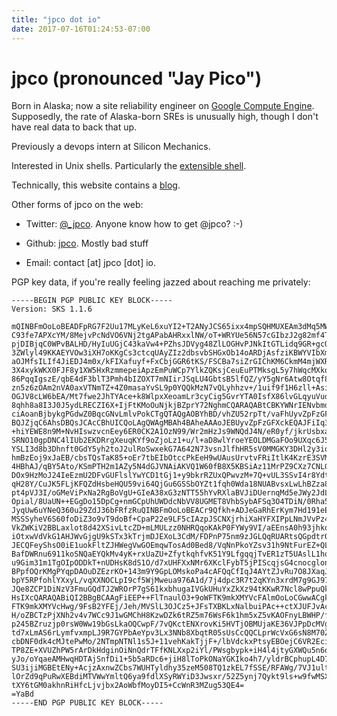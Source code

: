 ```yaml
---
title: "jpco dot io"
date: 2017-07-16T01:24:53-07:00
---
```


# jpco (pronounced "Jay Pico")

Born in Alaska; now a site reliability engineer on [Google Compute Engine](https://cloud.google.com/compute).  Supposedly, the rate of Alaska-born SREs is unusually high, though I don't have real data to back that up.

Previously a devops intern at Silicon Mechanics.

Interested in Unix shells.  Particularly the [extensible shell](/es).

Technically, this website contains a [blog](/blog).

Other forms of jpco on the web:

 - Twitter: [@_jpco](https://twitter.com/_jpco).  Anyone know how to get @jpco? :-)

 - Github: [jpco](https://github.com/jpco).  Mostly bad stuff

 - Email: contact [at] jpco [dot] io.

PGP key data, if you're really feeling jazzed about reaching me privately:

```
-----BEGIN PGP PUBLIC KEY BLOCK-----
Version: SKS 1.1.6

mQINBFmOoLoBEADFpRG7F2Uu17MLyKeL6xuYI2+T2ANyJCS65ixx4mpSQHMUXEAm3dMq5MWU
C93fe7APXcYM/8MejvPcNdVO6VNj2tgAPabAHRxxlNW/oT+WRYUe56N57cGIbzJ2g82mf4T+
pjDIBjqC0WPvBALHD/HyIuUGjC43kaVw4+PZhsJDVyg48ZlLOGHvPJNkItGTLidq9GR+gcQz
3ZWlyl49KKAEYVOw3iXH7oKKgCs3ctcqUAyZIz2dbsvbSHGxOb14oARDjAsfziKBWYVIbXmW
aOJMfsILIf4JiEDJ4m0x/kFIXafuyf+FxCbjGGR6tKS/FSCBa7siZrGIChKM6CkmM4mjWXR0
3X4xykWKX0FJF8y1XW5HxRzmmepeiApzEmPuWCp7YlkZQKsjCeuEuPTMksgL5y7hWqcMXkoc
86PqqIgszE/qbE4dF3blT3Pmh4bIZOXT7mNIirJSqLU4GbtsB5lfQZ/yY5gNr6Atw8Otqf8Q
zn5z6zOAm2nVA0axVTNmTZ+4Z0masaYvSL9p0YQQkMzN7vQLyhhzv+/1uif9f1H6zll+AsiK
OGJV8cLW6bEA/Mt7fwe2JhTYAce+k8WlpxXeoamLr3cyCig5GvrYTA0IsfX86lvGLqyuVudr
8qhh8a8I3J0J5ydLRECZI6X+IjFtKMoOuNjkjBZprY72NghmCQARAQABtCBKYWNrIENvbmdl
ciAoanBjbykgPGdwZ0BqcGNvLmlvPokCTgQTAQgAOBYhBD/vhZU52rpTt/vaFhUyvZpFzGFX
BQJZjqC6AhsDBQsJCAcCBhUICQoLAgQWAgMBAh4BAheAAAoJEBUyvZpFzGFXckEQAJFiIq3D
+hiYEWE8n9M+NvHIswzvcnEey6ER0CK2A1OzN99/Wr2mHzJs9WNQdJ4N/eR0yf/jkrUsbxav
SRNO10gpDNC4lIUb2EKDRrgXeuqKYf9oZjoLz1+u/l+aD8wlYroeYEOLDMGaFOo9UXqc6J5c
YSLI3d8b3Dhnft0GdY5yh2toJ2ulRoSwxekG7A642N73vsnJlfhHR5sV0MMGKY3DHl2y3iqy
hmBzEoj9xJaEB/cbsTQsTaK85+oEr7tbEIbOtccPkEeH9wUAusUrvtvFRiItlK4KzrE3SVMY
4HBhAJ/qBY5Ato/KSmPTH2m1AZy5N4dGJVNAiAKVQ1W60fB8X5KBSiAz11MrPZ9CXz7CNLGf
DOx9HzMoJ24IeEzmU2DFvGUFlslYwYCD1tGj1+y9bkrRZUxQPwvzM+7Q+vUL3SSvI4r8Ydts
qH28Y/CuJK5FLjKFQZdHsbeHQU59vi64QjGu6GSSbOYZt1fqh0Wda18NUABvsxLwLhBZza8g
pt4pVJ3I/oGMeViPxNa2RgBoVgU+GIeA38xG3zNTT55hYvRXlaBVJiDUernqMd5eJWy2JdLY
Opial/8UaUN++EGgDo15DpCg+nmGCpUhUWDdcNbVV8UGMET8VhbSybAFSq3O4TDiN/0Rha5u
JyqUw6uYNeQ360u29ZdJ36bFRfzRuQINBFmOoLoBEACr9Qfkh+ADJeGaRhErKym7Hd191eEJ
MSSSyheV6S60foDiZ3o9vT9doBf+CpaP22e9LF5cIAzpJSCNXjrhiXaHYFXIPpLNmJVvPz44
VkZWKiV2BBLaxlot8d42XSivLtcZD+mLMULzz0NHRQqoKAkP0FYWy9VI/aEEnsA0h93jhkqP
iOtxwVdVkG1AHJWvGjgU9kSTx3kTrjmDJEXoL3CdM/FDPnP75nm9zJGLQqRUARtsQGpdtr0I
JECQFeyShsO0iE1uokFltZJHWegVwGOEmqwTosAd0Bed8/VqNnPkoYZsv31h9NtFurEZ+QLG
BafDWRnu6911koSNQaEYQkMv4yK+rxUaZU+ZfytkqhfvK51Y9LfgqqjTvER1zT5UAslL1ho+
u9Gim31m1TgOIpODDkT+nUDHsK8dS1O/d7xUHFXxNMr6XKclFybT5jPIScqjsG4cnocglonL
BPpfOQrKMgPYqpDAOuDZEzrKO+143m9Y9GpLOMskoPa4cAFQqCfIqJ4AYtZJvRu7O8JXaqJo
bpY5RPfohlYXxyL/vqXXNOCLpI9cf5WjMweua976A1d/7j4dpc3R7t2qKYn3xrdM7g9GJ97c
JQe8ZCP1DiNzV3FmuGQdTJ2WROrP7gS61kxbhugaIVGkUHuYxZkXz94tKKwR7Ncl8wPpuQkL
HsIXcQARAQABiQI2BBgBCAAgFiEEP++FlTnaulO3+9oWFTK9mkXMYVcFAlmOoLoCGwwACgkQ
FTK9mkXMYVcHwg/9FsB2YFEj/Jeh/MVSlL3OJCz5+JFsTXBKLxNalbuiPAc++ctXJUFJvAcf
H/oZBCTzPjXNh2v4v7WCc9J1wGMChH8KzwDZk6tRZ5m76WsF6k1hm5xZ5vKAOFnyLBWHP/fz
p245BZruzjp0rsW0Ww19bGsLkaOQCwpF/7vQKctENXrovKi5HVTjOBMUjaKE36VJPpDcMVgQ
td7xLmAS6rLymfvxmpLJ9R7GYPbAeYpv3Lx3NNb8XbqtR05sUsCcQQCLprWcVxG6sN8M70Z9
cbDNF0dk4cMJtePwMo/2NTmpNTNl1s5J+11vehKakTjjF+/lbVdckxPtsyEBOejC6VR2EciJ
TP8ZE+XVUZhPW5rArDkHdginOiNnQdrTFfKNLXxp2iYl/PWsgbypk+iH4l4jtyGXWQu5n6oe
yJo/oYqaeAMHwqHDTAjSnfDi1+5b5aRDc6+jiH8lToPkONaYGKIko4h7/yldrBCphupL4D79
SU3ijiMGBEtENy+AcjzAxnwZCbs7WUHTyldhy35zeM508TQ1zkEL7fSSE/RFAWg/7VJ1ultZ
lOrZd9qPuRwXEBdiMTVWwYmltQ6ya9fdlXSyRWYiD3Jwsxr/52Z5ynj7Qykt9ls+w9fwMSXc
tXY6tGM0akhnRiHfcLjvjbx2AoWbfMoyDI5+CcWnR3MZug53QE4=
=YaBd
-----END PGP PUBLIC KEY BLOCK-----
```
